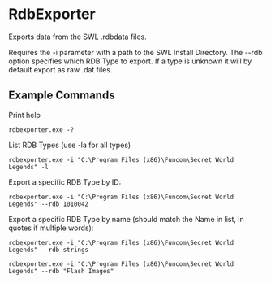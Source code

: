 # RdbExporter

Exports data from the SWL .rdbdata files.

Requires the -i parameter with a path to the SWL Install Directory. The --rdb option specifies which RDB Type to export. If a type is unknown it will by default export as raw .dat files.


## Example Commands

Print help

    rdbexporter.exe -?
    
List RDB Types (use -la for all types)

    rdbexporter.exe -i "C:\Program Files (x86)\Funcom\Secret World Legends" -l

Export a specific RDB Type by ID:

    rdbexporter.exe -i "C:\Program Files (x86)\Funcom\Secret World Legends" --rdb 1010042
    
Export a specific RDB Type by name (should match the Name in list, in quotes if multiple words):

    rdbexporter.exe -i "C:\Program Files (x86)\Funcom\Secret World Legends" --rdb strings
    
    rdbexporter.exe -i "C:\Program Files (x86)\Funcom\Secret World Legends" --rdb "Flash Images"
